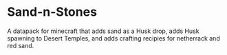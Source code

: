 # Sand-n-Stones
A datapack for minecraft that adds sand as a Husk drop, adds Husk spawning to Desert Temples, and adds crafting recipies for netherrack and red sand.
